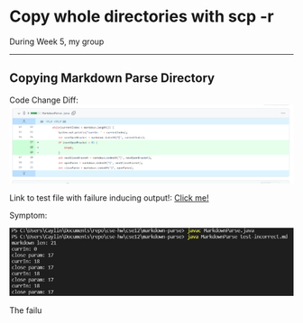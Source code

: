 # Copy whole directories with scp -r
During Week 5, my group

---
## Copying Markdown Parse Directory

Code Change Diff:
![Image](/labReport2Images/fixingloop.PNG) 


Link to test file with failure inducing output!: [Click me!](https://github.com/CaylinCat/markdown-parse/blob/main/test-incorrect.md)

Symptom:

![Image](/labReport2Images/showingfirsterror.PNG) 

The failu